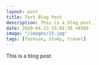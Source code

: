 ```yaml
---
layout: post
title: Test Blog Post
description: This is a blog post.
date: 2020-04-23 15:01:35 +0300
image: "/images/15.jpg"
tags: [fashion, study, travel]
---
```


This is a blog post.
